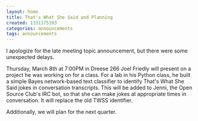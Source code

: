 ```yaml
---
layout: home
title: That's What She Said and Planning
created: 1331175103
categories: announcements
tags: announcements
---
```

I apologize for the late meeting topic announcement, but there were some unexpected delays.

Thursday, March 8th at 7:00PM in Dreese 266 Joel Friedly will present on a project he was working on for a class.  For a lab in his Python class, he built a simple Bayes network-based text classifier to identify That's What She Said jokes in conversation transcripts. This will be added to Jenni, the Open Source Club's IRC bot, so that she can make jokes at appropriate times in conversation. It will replace the old TWSS identifier.

Additionally, we will plan for the next quarter.
